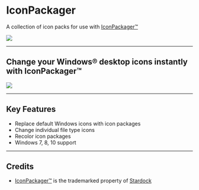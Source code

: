 # IconPackager
A collection of icon packs for use with [IconPackager™](https://www.stardock.com/products/iconpackager/)


![](https://www.stardock.com/products/iconpackager/images/banner.jpg)

---

## Change your Windows® desktop icons instantly with IconPackager™

![](https://www.stardock.com/products/iconpackager/images/IP10/IP10_Side-By-Side_thumb.jpg)

---

## Key Features

- Replace default Windows icons with icon packages
- Change individual file type icons
- Recolor icon packages
- Windows 7, 8, 10 support


---

## Credits

- [IconPackager™](https://www.stardock.com/products/iconpackager/) is the trademarked property of [Stardock](https://www.stardock.com/)
